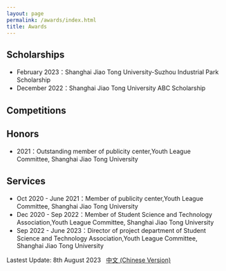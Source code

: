 ```yaml
---
layout: page
permalink: /awards/index.html
title: Awards
---
```


## Scholarships

- February 2023：Shanghai Jiao Tong University-Suzhou Industrial Park Scholarship
- December 2022：Shanghai Jiao Tong University ABC Scholarship


## Competitions



## Honors

- 2021：Outstanding member of publicity center,Youth League Committee, Shanghai Jiao Tong University


## Services

- Oct 2020 - June 2021：Member of publicity center,Youth League Committee, Shanghai Jiao Tong University
- Dec 2020 - Sep 2022：Member of Student Science and Technology Association,Youth League Committee, Shanghai Jiao Tong University
- Sep 2022 - June 2023：Director of project department of Student Science and Technology Association,Youth League Committee, Shanghai Jiao Tong University


Lastest Update: 8th August 2023 &nbsp; [中文 (Chinese Version)](https://caihanlin.com/file/awards-zh/)

